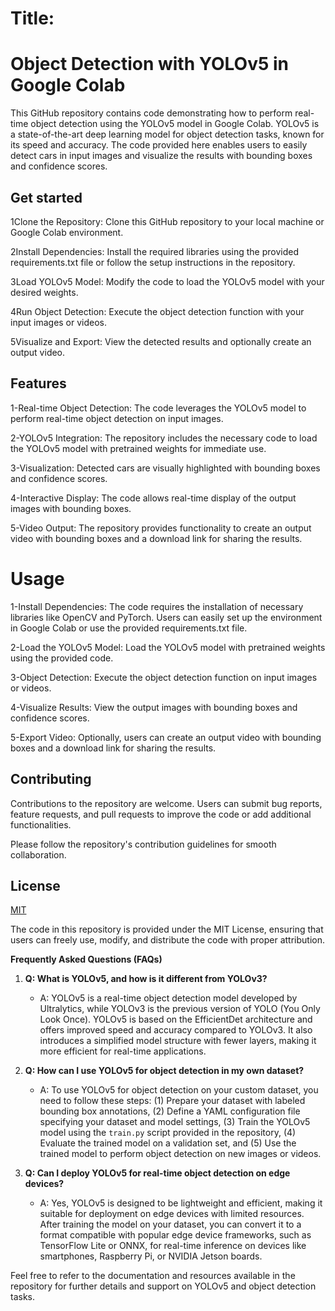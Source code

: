 
# Title:  
# Object Detection with YOLOv5 in Google Colab

This GitHub repository contains code demonstrating how to perform real-time object detection using the YOLOv5 model in Google Colab. YOLOv5 is a state-of-the-art deep learning model for object detection tasks, known for its speed and accuracy. The code provided here enables users to easily detect cars in input images and visualize the results with bounding boxes and confidence scores.
## Get started

1Clone the Repository: Clone this GitHub repository to your local machine or Google Colab environment.

2Install Dependencies: Install the required libraries using the provided requirements.txt file or follow the setup instructions in the repository.

3Load YOLOv5 Model: Modify the code to load the YOLOv5 model with your desired weights.

4Run Object Detection: Execute the object detection function with your input images or videos.

5Visualize and Export: View the detected results and optionally create an output video.
    
## Features

1-Real-time Object Detection: The code leverages the YOLOv5 model to perform real-time object detection on input images.

2-YOLOv5 Integration: The repository includes the necessary code to load the YOLOv5 model with pretrained weights for immediate use.

3-Visualization: Detected cars are visually highlighted with bounding boxes and confidence scores.

4-Interactive Display: The code allows real-time display of the output images with bounding boxes.

5-Video Output: The repository provides functionality to create an output video with bounding boxes and a download link for sharing the results.


# Usage 
1-Install Dependencies: The code requires the installation of necessary libraries like OpenCV and PyTorch. Users can easily set up the environment in Google Colab or use the provided requirements.txt file.

2-Load the YOLOv5 Model: Load the YOLOv5 model with pretrained weights using the provided code.

3-Object Detection: Execute the object detection function on input images or videos.

4-Visualize Results: View the output images with bounding boxes and confidence scores.

5-Export Video: Optionally, users can create an output video with bounding boxes and a download link for sharing the results.
## Contributing

Contributions to the repository are welcome. Users can submit bug reports, feature requests, and pull requests to improve the code or add additional functionalities. 

Please follow the repository's contribution guidelines for smooth collaboration.


## License

[MIT](https://choosealicense.com/licenses/mit/)

The code in this repository is provided under the MIT License, ensuring that users can freely use, modify, and distribute the code with proper attribution.

**Frequently Asked Questions (FAQs)**

1. **Q: What is YOLOv5, and how is it different from YOLOv3?**
   - A: YOLOv5 is a real-time object detection model developed by Ultralytics, while YOLOv3 is the previous version of YOLO (You Only Look Once). YOLOv5 is based on the EfficientDet architecture and offers improved speed and accuracy compared to YOLOv3. It also introduces a simplified model structure with fewer layers, making it more efficient for real-time applications.

2. **Q: How can I use YOLOv5 for object detection in my own dataset?**
   - A: To use YOLOv5 for object detection on your custom dataset, you need to follow these steps: (1) Prepare your dataset with labeled bounding box annotations, (2) Define a YAML configuration file specifying your dataset and model settings, (3) Train the YOLOv5 model using the `train.py` script provided in the repository, (4) Evaluate the trained model on a validation set, and (5) Use the trained model to perform object detection on new images or videos.

3. **Q: Can I deploy YOLOv5 for real-time object detection on edge devices?**
   - A: Yes, YOLOv5 is designed to be lightweight and efficient, making it suitable for deployment on edge devices with limited resources. After training the model on your dataset, you can convert it to a format compatible with popular edge device frameworks, such as TensorFlow Lite or ONNX, for real-time inference on devices like smartphones, Raspberry Pi, or NVIDIA Jetson boards.

Feel free to refer to the documentation and resources available in the repository for further details and support on YOLOv5 and object detection tasks.